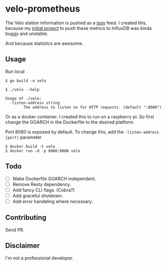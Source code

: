 # velo-prometheus

The Velo station information is pushed as a [json](https://www.velo-antwerpen.be/availability_map/getJsonObject) feed. I created this, because my [initial project](https://github.com/pminnebach/Velo) to push these metrics to InfluxDB was kinda buggy and unstable.

And because statistics are awesome.

## Usage

Run local

````
$ go build -o velo
````

````
$ ./velo --help

Usage of ./velo:
  -listen-address string
        The address to listen on for HTTP requests. (default ":8080")
````

Or as a docker container. 
I created this to run on a raspberry pi. So first change the GOARCH in the Dockerfile to the desired platform.

Port 8080 is exposed by default. To change this, add the `-listen-address [port]` parameter

````
$ docker build -t velo .
$ docker run -d -p 8080:8080 velo
````

## Todo

- [ ] Make Dockerfile GOARCH independent.
- [ ] Remove Resty dependency.
- [ ] Add fancy CLI flags. (Cobra?)
- [ ] Add graceful shutdown.
- [ ] Add error handeling where necessary.

## Contributing

Send PR.

## Disclaimer
I'm not a professional developer.
